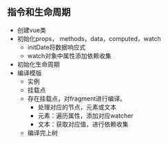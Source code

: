 ## 指令和生命周期
  - 创建vue类
  - 初始化props， methods，data，computed，watch
    - initDate将数据响应式
    - watch对象中属性添加依赖收集
  - 初始化生命周期
  - 编译模版
    - 实例
    - 挂载点
    - 存在挂载点，对fragment进行编译。
      - 处理对应的节点，元素或文本
      - 元素：遍历属性，添加对应watcher
      - 文本：获取对应值，进行依赖收集
    - 编译完上树